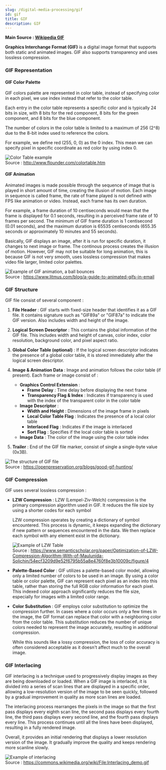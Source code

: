 ```yaml
---
slug: /digital-media-processing/gif
id: gif
title: GIF
description: GIF
---
```


**Main Source : [Wikipedia GIF](https://en.wikipedia.org/wiki/GIF)**

**Graphics Interchange Format (GIF)** is a digital image format that supports both static and animated images. GIF also supports transparency and uses lossless compression.

### GIF Representation

#### GIF Color Palette

GIF colors palette are represented in color table, instead of specifying color in each pixel, we use index instead that refer to the color table.

Each entry in the color table represents a specific color and is typically 24 bits in size, with 8 bits for the red component, 8 bits for the green component, and 8 bits for the blue component.

The number of colors in the color table is limited to a maximum of 256 (2^8) due to the 8-bit index used to reference the colors.

For example, we define red (255, 0, 0) as the 0 index. This mean we can specify pixel in specific coordinate as red color by using index 0.

![Color Table example](./color-table.png)  
Source : http://www.flounder.com/colortable.htm

#### GIF Animation

Animated images is made possible through the sequence of image that is played in short amount of time, creating the illusion of motion. Each image in sequence is called frame, the rate of frame played is not defined with FPS like animation or video. Instead, each frame has its own duration.

For example, a frame duration of 10 centiseconds would mean that the frame is displayed for 0.1 seconds, resulting in a perceived frame rate of 10 frames per second. The minimum of GIF frame duration is 1 centisecond (0.01 seconds), and the maximum duration is 65535 centiseconds (655.35 seconds or approximately 10 minutes and 55 seconds).

Basically, GIF displays an image, after it is run for specific duration, it changes to next image or frame. The continous process creates the illusion of motion. However, GIF may not be suitable for long animation, this is because GIF is not very smooth, uses lossless compression that makes video file larger, limited color palettes.

![Example of GIF animation, a ball bounces](./gif-example.gif)  
Source : https://www.litmus.com/blog/a-guide-to-animated-gifs-in-email

### GIF Structure

GIF file consist of several component :

1. **File Header** : GIF starts with fixed-size header that identifies it as a GIF file. It contains signature such as "GIF89a" or "GIF87a" to indicate the GIF version. Also includes width and height of the image.

2. **Logical Screen Descriptor** : This contains the global information of the GIF file. This includes width and height of canvas, color index, color resolution, background color, and pixel aspect ratio.

3. **Global Color Table (optional)** : If the logical screen descriptor indicates the presence of a global color table, it is stored immediately after the logical screen descriptor.

4. **Image & Animation Data** : Image and animation follows the color table (if present). Each frame or image consist of :

   - **Graphics Control Extension** :
     - **Frame Delay** : Time delay before displaying the next frame
     - **Transparency Flag & Index** : Indicates if transparency is used with the index of the transparent color in the color table
   - **Image Descriptor** :
     - **Width and Height** : Dimensions of the image frame in pixels
     - **Local Color Table Flag** : Indicates the presence of a local color table
     - **Interlaced Flag** : Indicates if the image is interlaced
     - **Sort Flag** : Specifies if the local color table is sorted
   - **Image Data** : The color of the image using the color table index

5. **Trailer** : End of the GIF file marker, consist of single a single-byte value (0x3B).

![The structure of GIF file](./gif-structure.jpg)  
Source : https://openpreservation.org/blogs/good-gif-hunting/

### GIF Compression

GIF uses several lossless compression :

- **LZW Compression** : LZW (Lempel-Ziv-Welch) compression is the primary compression algorithm used in GIF. It reduces the file size by using a shorter codes for each symbol

  LZW compression operates by creating a dictionary of symbol encountered. This process is dynamic, it keeps expanding the dictionary if new pattern or sequences encountered in the data.
  We then replace each symbol with any element exist in the dictionary.

  ![Example of LZW Table](./lzw-table.png)  
   Source : https://www.semanticscholar.org/paper/Optimization-of-LZW-Compression-Algorithm-With-of-Maulunida-Solichin/54ecf3209d9e52f6795b55a8e4760f8e3b10009c/figure/4

- **Palette-Based Color** : GIF utilizes a palette-based color model, allowing only a limited number of colors to be used in an image. By using a color table or color palette, GIF can represent each pixel as an index into this table, rather than storing the full RGB color information for each pixel. This indexed color approach significantly reduces the file size, especially for images with a limited color range.

- **Color Substitution** : GIF employs color substitution to optimize the compression further. In cases where a color occurs only a few times in the image, the GIF format can replace that color with a neighboring color from the color table. This substitution reduces the number of unique colors needed to represent the image accurately, resulting in additional compression.

  While this sounds like a lossy compression, the loss of color accuracy is often considered acceptable as it doesn't affect much to the overall image.

### GIF Interlacing

GIF interlacing is a technique used to progressively display images as they are being downloaded or loaded. When a GIF image is interlaced, it is divided into a series of scan lines that are displayed in a specific order, allowing a low-resolution version of the image to be seen quickly, followed by a gradual improvement in quality as more scan lines are loaded.

The interlacing process rearranges the pixels in the image so that the first pass displays every eighth scan line, the second pass displays every fourth line, the third pass displays every second line, and the fourth pass displays every line. This process continues until all the lines have been displayed, resulting in a fully rendered image.

Overall, it provides an initial rendering that displays a lower resolution version of the image. It gradually improve the quality and keeps rendering more scanline slowly.

![Example of interlacing](./interlacing-demo.gif)  
Source : https://commons.wikimedia.org/wiki/File:Interlacing_demo.gif
